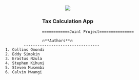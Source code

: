 
<h1 align="center">
<img src=https://natujenge.ke/assets/images/logo-wordmark.svg>
</h1>

<h3 align="center">Tax Calculation App</h3>

                            ============Joint Project===============

                            🔥**Authors**🔥
                    ---------------------------------
            1. Collins Omondi
            2. Eddy Simpkin
            3. Erastus Nzula
            4. Stephen Kihuni
            5. Steven Musembi
            6. Calvin Mwangi
